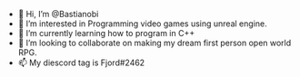 - 👋 Hi, I’m @Bastianobi
- 👀 I’m interested in Programming video games using unreal engine.
- 🌱 I’m currently learning how to program in C++
- 💞️ I’m looking to collaborate on making my dream first person open world RPG.
- 📫 My diescord tag is Fjord#2462

<!---
Bastianobi/Bastianobi is a ✨ special ✨ repository because its `README.md` (this file) appears on your GitHub profile.
You can click the Preview link to take a look at your changes.
--->
